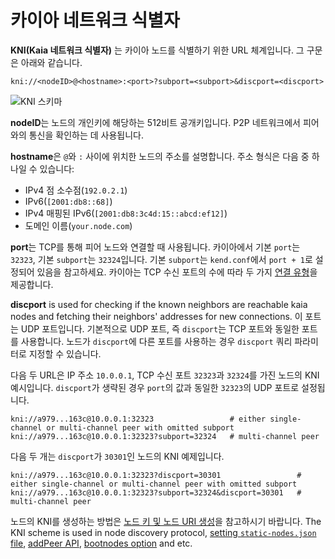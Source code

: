 # 카이아 네트워크 식별자

**KNI(Kaia 네트워크 식별자)** 는 카이아 노드를 식별하기 위한 URL 체계입니다. 그 구문은 아래와 같습니다.

```
kni://<nodeID>@<hostname>:<port>?subport=<subport>&discport=<discport>
```

![KNI 스키마](/img/learn/kni_scheme.png)

**nodeID**는 노드의 개인키에 해당하는 512비트 공개키입니다. P2P 네트워크에서 피어와의 통신을 확인하는 데 사용됩니다.

**hostname**은 `@`와 `:` 사이에 위치한 노드의 주소를 설명합니다. 주소 형식은 다음 중 하나일 수 있습니다:

- IPv4 점 소수점(`192.0.2.1`)
- IPv6(`[2001:db8::68]`)
- IPv4 매핑된 IPv6(`[2001:db8:3c4d:15::abcd:ef12]`)
- 도메인 이름(`your.node.com`)

**port**는 TCP를 통해 피어 노드와 연결할 때 사용됩니다. 카이아에서 기본 `port`는 `32323`, 기본 `subport`는 `32324`입니다. 기본 `subport`는 `kend.conf`에서 `port + 1`로 설정되어 있음을 참고하세요. 카이아는 TCP 수신 포트의 수에 따라 두 가지 [연결 유형](./multiport.md)을 제공합니다.

**discport** is used for checking if the known neighbors are reachable kaia nodes and fetching their neighbors' addresses for new connections. 이 포트는 UDP 포트입니다.
기본적으로 UDP 포트, 즉 `discport`는 TCP 포트와 동일한 포트를 사용합니다.
노드가 `discport`에 다른 포트를 사용하는 경우 `discport` 쿼리 파라미터로 지정할 수 있습니다.

다음 두 URL은 IP 주소 `10.0.0.1`, TCP 수신 포트 `32323`과 `32324`를 가진 노드의 KNI 예시입니다.
`discport`가 생략된 경우 `port`의 값과 동일한 `32323`의 UDP 포트로 설정됩니다.

```
kni://a979...163c@10.0.0.1:32323                 # either single-channel or multi-channel peer with omitted subport
kni://a979...163c@10.0.0.1:32323?subport=32324   # multi-channel peer
```

다음 두 개는 `discport`가 `30301`인 노드의 KNI 예제입니다.

```
kni://a979...163c@10.0.0.1:32323?discport=30301                 # either single-channel or multi-channel peer with omitted subport
kni://a979...163c@10.0.0.1:32323?subport=32324&discport=30301   # multi-channel peer
```

노드의 KNI를 생성하는 방법은 [노드 키 및 노드 URI 생성](../nodes/core-cell/install/before-you-install.md#node-key-node-uri-creation)을 참고하시기 바랍니다.
The KNI scheme is used in node discovery protocol, [setting `static-nodes.json` file](../nodes/core-cell/install/install-proxy-nodes.md#install-static-nodes-json), [addPeer API](../references/json-rpc/admin/add-peer), [bootnodes option](../misc/operation/configuration.md#properties) and etc.
